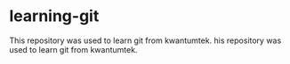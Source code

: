 # learning-git
This repository was used to learn git from kwantumtek.
his repository was used to learn git from kwantumtek.
